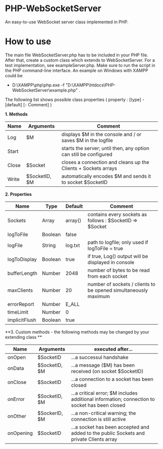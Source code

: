 # PHP-WebSocketServer
An easy-to-use WebSocket server class implemented in PHP.

# How to use
The main file WebSocketServer.php has to be included in your PHP file. After that, create a custom class which extends to WebSocketServer. For a test implementation, see exampleServer.php. Make sure to run the script in the PHP command-line interface. An example on Windows with XAMPP could be
* D:\XAMPP\php\php.exe -f "D:\XAMPP\htdocs\PHP-WebSocketServer\example.php" .

The following list shows possible class properties ( property : [type] - [default] [- Comment]   )

**1. Methods**

  Name    | Arguments     | Comment
  --------|---------------|--------------------------------------------------------------------------
  Log     | $M            | displays $M in the console and / or saves $M in the logfile
  Start   |               | starts the server; until then, any option can still be configured
  Close   | $Socket       | closes a connection and cleans up the Clients + Sockets arrays
  Write   | $SocketID, $M | automatically encodes $M and sends it to socket $SocketID

**2. Properties**

  Name         | Type    | Default | Comment
  -------------|---------|---------|-----------------------------------------------------------------
  Sockets      | Array   | array() | contains every sockets as follows : $SocketID => $Socket
  logToFile    | Boolean | false   |
  logFile      | String  | log.txt | path to logfile; only used if logToFile = true
  logToDisplay | Boolean | true    | if true, Log() output will be displayed in console
  bufferLength | Number  | 2048    | number of bytes to be read from each socket
  maxClients   | Number  | 20      | number of sockets / clients to be opened simultaneously maximum
  errorReport  | Number  | E_ALL   |
  timeLimit    | Number  | 0       |
  implicitFlush| Boolean | true    |

**3. Custom methods - the following methods may be changed by your extending class **
  
  Name      | Arguments     | executed after...
  ----------|---------------|----------------------------------------------------------------------------------------------
  onOpen    | $SocketID     | ...a successul handshake
  onData    | $SocketID, $M | ...a message ($M) has been received (on socket $SocketID)
  onClose   | $SocketID     | ...a connection to a socket has been closed
  onError   | $SocketID, $M | ...a critical error; $M includes additional information; connection to socket has been closed
  onOther   | $SockerID, $M | ...a non-critical warning; the connection is still active
  onOpening | $SocketID     | ...a socket has been accepted and added to the public Sockets and private Clients array
